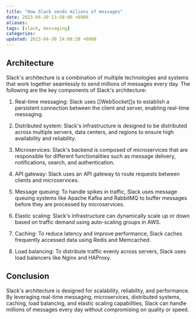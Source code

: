```yaml
---
title: "How Slack sends milions of messages"
date: 2023-04-30 13:58:00 +0900
aliases: 
tags: [slack, messaging]
categories: 
updated: 2023-04-30 14:08:28 +0900
---
```


## Architecture

Slack's architecture is a combination of multiple technologies and systems that work together seamlessly to send millions of messages every day. The following are the key components of Slack's architecture:

1. Real-time messaging: Slack uses [[WebSocket]]s to establish a persistent connection between the client and server, enabling real-time messaging.

2. Distributed system: Slack's infrastructure is designed to be distributed across multiple servers, data centers, and regions to ensure high availability and reliability.

3. Microservices: Slack's backend is composed of microservices that are responsible for different functionalities such as message delivery, notifications, search, and authentication.

4. API gateway: Slack uses an API gateway to route requests between clients and microservices.

5. Message queuing: To handle spikes in traffic, Slack uses message queuing systems like Apache Kafka and RabbitMQ to buffer messages before they are processed by microservices.

6. Elastic scaling: Slack's infrastructure can dynamically scale up or down based on traffic demand using auto-scaling groups in AWS.

7. Caching: To reduce latency and improve performance, Slack caches frequently accessed data using Redis and Memcached.

8. Load balancing: To distribute traffic evenly across servers, Slack uses load balancers like Nginx and HAProxy.

## Conclusion

Slack's architecture is designed for scalability, reliability, and performance. By leveraging real-time messaging, microservices, distributed systems, caching, load balancing, and elastic scaling capabilities, Slack can handle millions of messages every day without compromising on quality or speed.